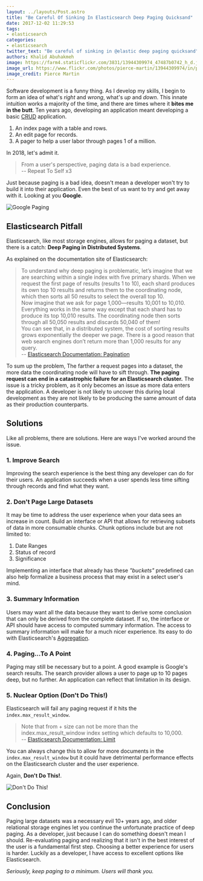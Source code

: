 ```yaml
---
layout: ../layouts/Post.astro
title: "Be Careful Of Sinking In Elasticsearch Deep Paging Quicksand"
date: 2017-12-02 11:29:53
tags:
- elasticsearch
categories:
- elasticsearch
twitter_text: "Be careful of sinking in @elastic deep paging quicksand"
authors: Khalid Abuhakmeh
image: https://farm4.staticflickr.com/3831/13944309974_47487b0742_h_d.jpg
image_url: https://www.flickr.com/photos/pierce-martin/13944309974/in/photolist-nfdexu-9gsEyT-dRsadY-cMbd8N-6XuBxG-jVwE2-jB8GrQ-d6vfwC-9gM3Lj-85nHWx-aFHXf2-7f2k5f-2TKGKr-dU6FTL-7n5iuV-7Jbffe-8F7Esf-e4vKEA-dLaM4t-5wcpbS-buR5Ff-7JdQ4J-7J9T5t-bHSRSP-4Xbv3C-7JdPPs-dXbwyU-7J9Szz-oZNcp9-DYf7cJ-5BzGxw-7J9Tyx-7J9Tir-548zMB-gUe88U-7JdNY5-HZjWyA-boXw4e-7hp2kj-3BgS9z-y4PxA-gVpgDp-7J9UDz-4Rnp6-gUe8eA-7JdNM3-7JdQtS-7J9TBe-peVcUK-4RnqU
image_credit: Pierce Martin
---
```


Software development is a funny thing. As I develop my skills, I begin to form an idea of what's *right* and *wrong*, what's *up* and *down*. This innate intuition works a majority of the time, and there are times where it **bites me in the butt**. Ten years ago, developing an application meant developing a basic [CRUD][crud] application.

1. An index page with a table and rows.
1. An edit page for records.
1. A pager to help a user labor through pages 1 of a million.

In 2018, let's admit it.

> From a user's perspective, paging data is a bad experience.  
> -- Repeat To Self x3

Just because paging is a bad idea, doesn't mean a developer won't try to build it into their application. Even the best of us want to try and get away with it. Looking at you **Google**.

![Google Paging](/images/google-paging-example.png)

## Elasticsearch Pitfall

Elasticsearch, like most storage engines, allows for paging a dataset, but there is a catch: **Deep Paging in Distributed Systems**.

As explained on the documentation site of Elasticsearch:

>    To understand why deep paging is problematic, let’s imagine that we are searching within a single index with five primary shards. When we request the first page of results (results 1 to 10), each shard produces its own top 10 results and returns them to the coordinating node, which then sorts all 50 results to select the overall top 10.  
>    Now imagine that we ask for page 1,000—results 10,001 to 10,010. Everything works in the same way except that each shard has to produce its top 10,010 results. The coordinating node then sorts through all 50,050 results and discards 50,040 of them!  
>    You can see that, in a distributed system, the cost of sorting results grows exponentially the deeper we page. There is a good reason that web search engines don’t return more than 1,000 results for any query.  
> -- [Elasticsearch Documentation: Pagination][pagination]

To sum up the problem, The farther a request pages into a dataset, the more data the coordinating node will have to sift through. **The paging request can end in a catastrophic failure for an Elasticsearch cluster.** The issue is a tricky problem, as it only becomes an issue as more data enters the application. A developer is not likely to uncover this during local development as they are not likely to be producing the same amount of data as their production counterparts.

## Solutions

Like all problems, there are solutions. Here are ways I've worked around the issue.

### 1. Improve Search

Improving the search experience is the best thing any developer can do for their users. An application succeeds when a user spends less time sifting through records and find what they want.

### 2. Don't Page Large Datasets

It may be time to address the user experience when your data sees an increase in count. Build an interface or API that allows for retrieving subsets of data in more consumable chunks. Chunk options include but are not limited to:

1. Date Ranges
1. Status of record
1. Significance

Implementing an interface that already has these *"buckets"* predefined can also help formalize a business process that may exist in a select user's mind.

### 3. Summary Information

Users may want all the data because they want to derive some conclusion that can only be derived from the complete dataset. If so, the interface or API should have access to computed summary information. The access to summary information will make for a much nicer experience. Its easy to do with Elasticsearch's [Aggregation][aggregation].

### 4. Paging...To A Point

Paging may still be necessary but to a point. A good example is Google's search results. The search provider allows a user to page up to 10 pages deep, but no further. An application can reflect that limitation in its design.

### 5. Nuclear Option (Don't Do This!)

Elasticsearch will fail any paging request if it hits the `index.max_result_window`.

> Note that from + size can not be more than the index.max_result_window index setting which defaults to 10,000.  
> -- [Elasticsearch Documentation: Limit][limit]

You can always change this to allow for more documents in the `index.max_result_window` but it could have detrimental performance effects on the Elasticsearch cluster and the user experience.

Again, **Don't Do This!**.

![Don't Do This!](https://media0.giphy.com/media/Frj5mE4aGKgjS/giphy.gif?cid=5a38a5a25a22dfc3374d6f596334c4f6)

## Conclusion

Paging large datasets was a necessary evil 10+ years ago, and older relational storage engines let you continue the unfortunate practice of deep paging. As a developer, just because I can do something doesn't mean I should. Re-evaluating paging and realizing that it isn't in the best interest of the user is a fundamental first step. Choosing a better experience for users is harder. Luckily as a developer, I have access to excellent options like Elasticsearch.

*Seriously, keep paging to a minimum. Users will thank you.*

[crud]: https://en.wikipedia.org/wiki/Create,_read,_update_and_delete
[pagination]:https://www.elastic.co/guide/en/elasticsearch/guide/current/pagination.html
[limit]:https://www.elastic.co/guide/en/elasticsearch/reference/current/search-request-from-size.html
[aggregation]: https://www.elastic.co/guide/en/elasticsearch/reference/current/search-aggregations.html